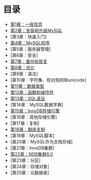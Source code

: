 # 目录

- [第1章：一般信息](一般信息/一般信息.md)
- [第2章：安装和升级MySQL](安装和升级/安装和升级.md)
- [第3章：快速入门]
- [第4章：MySQL程序](MySQL程序/MySQL程序.md)
- [第5章：服务器管理]
- [第6章：安全]
- [第7章：备份和恢复](备份和恢复/备份和恢复.md)
- [第8章：优化](优化/优化.md)
- [第9章：语法]
- [第10章：字符集、校对规则和unicode]
- [第11章：数据类型](数据类型/数据类型.md)
- [第12章：函数和操作符](函数和运算符/函数和运算符.md)
- [第13章：SQL语法](SQL语句/SQL语句.md)
- [第14章：MySQL数据字典]
- [第15章：InnoDB存储引擎](InnoDB存储引擎/InnoDB存储引擎.md)
- [第16章：其他存储引擎]
- [第17章：复制]
- [第18章：群组复制](组复制/组复制.md)
- [第19章：MySQL脚本]
- [第20章：MySQL作为文档存储]
- [第21章：InnoDB集群]
- [第22章：NDB集群8.0](NDB集群/NDB集群.md)
- [第23章：分区]
- [第24章：存储对象]
- [第25章：元数据表]
